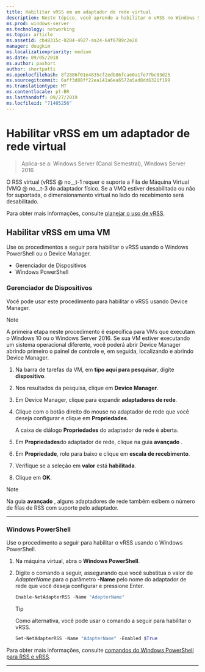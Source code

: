 ```yaml
---
title: Habilitar vRSS em um adaptador de rede virtual
description: Neste tópico, você aprende a habilitar o vRSS no Windows Server usando o Device Manager ou o Windows PowerShell.
ms.prod: windows-server
ms.technology: networking
ms.topic: article
ms.assetid: cb48315c-0204-4927-aa24-64f6789c2e20
manager: dougkim
ms.localizationpriority: medium
ms.date: 09/05/2018
ms.author: pashort
author: shortpatti
ms.openlocfilehash: 8f2886f01e4835cf2edb86fcae0a1fe77bc03d25
ms.sourcegitcommit: 6aff3d88ff22ea141a6ea6572a5ad8dd6321f199
ms.translationtype: MT
ms.contentlocale: pt-BR
ms.lasthandoff: 09/27/2019
ms.locfileid: "71405256"
---
```

# <a name="enable-vrss-on-a-virtual-network-adapter"></a>Habilitar vRSS em um adaptador de rede virtual

>Aplica-se a: Windows Server (Canal Semestral), Windows Server 2016

O RSS virtual \(vRSS @ no__t-1 requer o suporte a Fila de Máquina Virtual \(VMQ @ no__t-3 do adaptador físico. Se a VMQ estiver desabilitada ou não for suportada, o dimensionamento virtual no lado do recebimento será desabilitado. 

Para obter mais informações, consulte [planejar o uso de vRSS](vrss-plan.md).

## <a name="enable-vrss-on-a-vm"></a>Habilitar vRSS em uma VM
 
Use os procedimentos a seguir para habilitar o vRSS usando o Windows PowerShell ou o Device Manager.

-   Gerenciador de Dispositivos
-   Windows PowerShell
  
### <a name="device-manager"></a>Gerenciador de Dispositivos

Você pode usar este procedimento para habilitar o vRSS usando Device Manager.

>[!NOTE]
>A primeira etapa neste procedimento é específica para VMs que executam o Windows 10 ou o Windows Server 2016. Se sua VM estiver executando um sistema operacional diferente, você poderá abrir Device Manager abrindo primeiro o painel de controle e, em seguida, localizando e abrindo Device Manager.
  
1.  Na barra de tarefas da VM, em **tipo aqui para pesquisar**, digite **dispositivo**. 

2.  Nos resultados da pesquisa, clique em **Device Manager**.

3.  Em Device Manager, clique para expandir **adaptadores de rede**. 

4.  Clique com o botão direito do mouse no adaptador de rede que você deseja configurar e clique em **Propriedades**.<p>A caixa de diálogo **Propriedades** do adaptador de rede é aberta.

5.  Em **Propriedades**do adaptador de rede, clique na guia **avançado** . 

6.  Em **Propriedade**, role para baixo e clique em **escala de recebimento**. 

7.  Verifique se a seleção em **valor** está **habilitada**. 

8.  Clique em **OK**.
  
> [!NOTE]
> Na guia **avançado** , alguns adaptadores de rede também exibem o número de filas de RSS com suporte pelo adaptador.

---

### <a name="windows-powershell"></a>Windows PowerShell

Use o procedimento a seguir para habilitar o vRSS usando o Windows PowerShell.

1. Na máquina virtual, abra o **Windows PowerShell**.

2. Digite o comando a seguir, assegurando que você substitua o valor de *AdapterName* para o parâmetro **-Name** pelo nome do adaptador de rede que você deseja configurar e pressione Enter. 
  
   ```PowerShell
   Enable-NetAdapterRSS -Name "AdapterName"
   ```

   >[!TIP]
   >Como alternativa, você pode usar o comando a seguir para habilitar o vRSS.
   >```PowerShell
   >Set-NetAdapterRSS -Name "AdapterName" -Enabled $True  
   >```

Para obter mais informações, consulte [comandos do Windows PowerShell para RSS e vRSS](vrss-wps.md).

---
